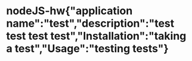 # nodeJS-hw{"application name":"test","description":"test test test test","Installation":"taking a test","Usage":"testing tests"}
